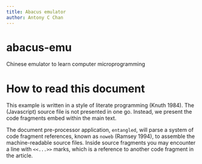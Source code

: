 ```yaml
---
title: Abacus emulator
author: Antony C Chan
---
```


# abacus-emu
Chinese emulator to learn computer microprogramming

# How to read this document

This example is written in a style of literate programming (Knuth 1984).
The (Javascript) source file is not presented in one go. Instead, we present the code fragments embed within the main text.

The document pre-processor application, `entangled`, will parse a system of code fragment references, known as `noweb` (Ramsey 1994), to assemble the machine-readable source files.
Inside source fragments you may encounter a line with `<<...>>` marks, which is a reference to another code fragment in the article.
